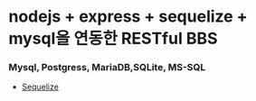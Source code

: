 # nodejs + express + sequelize + mysql을 연동한 RESTful BBS

### Mysql, Postgress, MariaDB,SQLite, MS-SQL

- [Sequelize](https://sequelize.org/master/)
